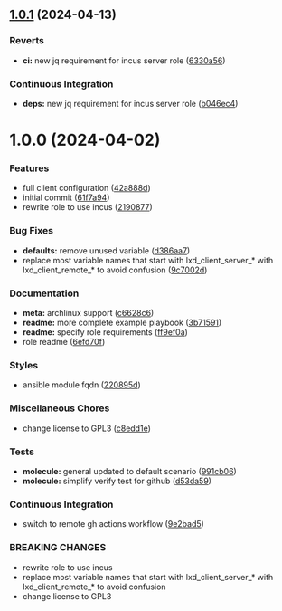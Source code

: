 ## [1.0.1](https://github.com/gliech/incus-client-ansible-role/compare/v1.0.0...v1.0.1) (2024-04-13)


### Reverts

* **ci:** new jq requirement for incus server role ([6330a56](https://github.com/gliech/incus-client-ansible-role/commit/6330a569b94aec4634b23b5bd639b8c1014ae8b1))


### Continuous Integration

* **deps:** new jq requirement for incus server role ([b046ec4](https://github.com/gliech/incus-client-ansible-role/commit/b046ec4a396669cddc525eb74840653b171a38f6))

# 1.0.0 (2024-04-02)


### Features

* full client configuration ([42a888d](https://github.com/gliech/incus-client-ansible-role/commit/42a888d4e768c7172ace72d7fc88c1dad46fb0e0))
* initial commit ([61f7a94](https://github.com/gliech/incus-client-ansible-role/commit/61f7a942829a67b21e20f9391ee66124b765bcb3))
* rewrite role to use incus ([2190877](https://github.com/gliech/incus-client-ansible-role/commit/2190877aaaf9f7b296649011639992eb19a12037))


### Bug Fixes

* **defaults:** remove unused variable ([d386aa7](https://github.com/gliech/incus-client-ansible-role/commit/d386aa7ca7f8cf7ab8b63fa33475cd416620c678))
* replace most variable names that start with lxd_client_server_* with lxd_client_remote_* to avoid confusion ([9c7002d](https://github.com/gliech/incus-client-ansible-role/commit/9c7002d3a19ed8d945b86f617a27ea26b5bcbd7e))


### Documentation

* **meta:** archlinux support ([c6628c6](https://github.com/gliech/incus-client-ansible-role/commit/c6628c6c94ac6ac49733160177e214a37a3c9399))
* **readme:** more complete example playbook ([3b71591](https://github.com/gliech/incus-client-ansible-role/commit/3b71591a23ea455a2340ff1e73a7c48ef8c674db))
* **readme:** specify role requirements ([ff9ef0a](https://github.com/gliech/incus-client-ansible-role/commit/ff9ef0a33a3203af4facc28502547e957dcc5ffb))
* role readme ([6efd70f](https://github.com/gliech/incus-client-ansible-role/commit/6efd70f1c1d057242c34324f3cea6a0e156f9a3c))


### Styles

* ansible module fqdn ([220895d](https://github.com/gliech/incus-client-ansible-role/commit/220895df34d9c111ec6cae851ed1499b825a1778))


### Miscellaneous Chores

* change license to GPL3 ([c8edd1e](https://github.com/gliech/incus-client-ansible-role/commit/c8edd1e37b18f1eb3e16433e8e3c9e07f4e19f5c))


### Tests

* **molecule:** general updated to default scenario ([991cb06](https://github.com/gliech/incus-client-ansible-role/commit/991cb06a0fd7a5239d731d66a3e3f84eda5d5467))
* **molecule:** simplify verify test for github ([d53da59](https://github.com/gliech/incus-client-ansible-role/commit/d53da592ee256083340c6e709c1617f3e76d2810))


### Continuous Integration

* switch to remote gh actions workflow ([9e2bad5](https://github.com/gliech/incus-client-ansible-role/commit/9e2bad56fa6ea0490a6c136909f1efdf13797b94))


### BREAKING CHANGES

* rewrite role to use incus
* replace most variable names that start with lxd_client_server_* with lxd_client_remote_* to avoid confusion
* change license to GPL3

